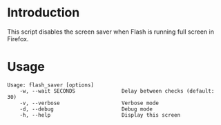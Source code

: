 Introduction
============

This script disables the screen saver when Flash is running full screen in Firefox.

Usage
=====

    Usage: flash_saver [options]
        -w, --wait SECONDS               Delay between checks (default: 30)
        -v, --verbose                    Verbose mode
        -d, --debug                      Debug mode
        -h, --help                       Display this screen
